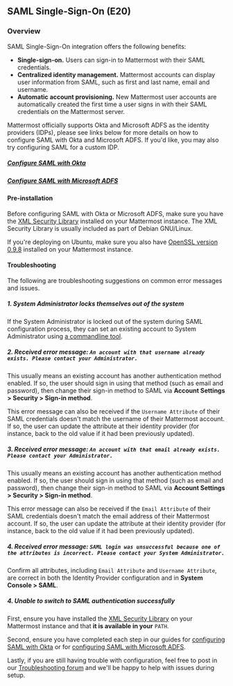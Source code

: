 ## SAML Single-Sign-On (E20) 

### Overview

SAML Single-Sign-On integration offers the following benefits: 

- **Single-sign-on.** Users can sign-in to Mattermost with their SAML credentials.
- **Centralized identity management.** Mattermost accounts can display user information from SAML, such as first and last name, email and username.
- **Automatic account provisioning.** New Mattermost user accounts are automatically created the first time a user signs in with their SAML credentials on the Mattermost server. 

Mattermost officially supports Okta and Microsoft ADFS as the identity providers (IDPs), please see links below for more details on how to configure SAML with Okta and Microsoft ADFS. If you'd like, you may also try configuring SAML for a custom IDP.

##### [Configure SAML with Okta](http://docs.mattermost.com/deployment/sso-saml-okta.html) 

##### [Configure SAML with Microsoft ADFS](http://docs.mattermost.com/deployment/sso-saml-adfs.html) 

#### Pre-installation

Before configuring SAML with Okta or Microsoft ADFS, make sure you have the [XML Security Library](https://www.aleksey.com/xmlsec/download.html) installed on your Mattermost instance. The XML Security Library is usually included as part of Debian GNU/Linux.

If you're deploying on Ubuntu, make sure you also have [OpenSSL version 0.9.8](https://www.openssl.org/source/) installed on your Mattermost instance.

#### Troubleshooting

The following are troubleshooting suggestions on common error messages and issues. 

##### 1. System Administrator locks themselves out of the system

If the System Administrator is locked out of the system during SAML configuration process, they can set an existing account to System Administrator using [a commandline tool](http://docs.mattermost.com/deployment/on-boarding.html#creating-system-administrator-account-from-commandline). 

##### 2. Received error message: `An account with that username already exists. Please contact your Administrator.`

This usually means an existing account has another authentication method enabled. If so, the user should sign in using that method (such as email and password), then change their sign-in method to SAML via **Account Settings > Security > Sign-in method**.

This error message can also be received if the `Username Attribute` of their SAML credentials doesn't match the username of their Mattermost account. If so, the user can update the attribute at their identity provider (for instance, back to the old value if it had been previously updated). 

##### 3. Received error message: `An account with that email already exists. Please contact your Administrator.`

This usually means an existing account has another authentication method enabled. If so, the user should sign in using that method (such as email and password), then change their sign-in method to SAML via **Account Settings > Security > Sign-in method**.

This error message can also be received if the `Email Attribute` of their SAML credentials doesn't match the email address of their Mattermost account. If so, the user can update the attribute at their identity provider (for instance, back to the old value if it had been previously updated).

##### 4. Received error message: `SAML login was unsuccessful because one of the attributes is incorrect. Please contact your System Administrator.`

Confirm all attributes, including `Email Attribute` and `Username Attribute`, are correct in both the Identity Provider configuration and in **System Console > SAML**.

##### 4. Unable to switch to SAML authentication successfully

First, ensure you have installed the [XML Security Library](https://www.aleksey.com/xmlsec/download.html) on your Mattermost instance and that **it is available in your** `PATH`.

Second, ensure you have completed each step in our guides for [configuring SAML with Okta](http://docs.mattermost.com/deployment/sso-saml-okta.html) or for [configuring SAML with Microsoft ADFS](http://docs.mattermost.com/deployment/sso-saml-adfs.html).

Lastly, if you are still having trouble with configuration, feel free to post in our [Troubleshooting forum](http://www.mattermost.org/troubleshoot/) and we'll be happy to help with issues during setup.

